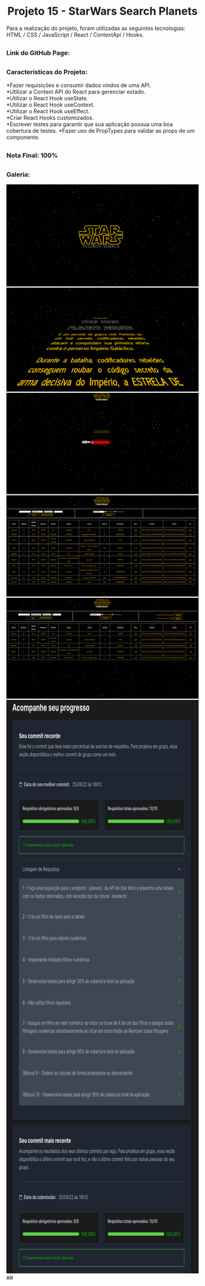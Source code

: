 <h1 align="center">Projeto 15 - StarWars Search Planets</h1>

<div>
  Para a realização do projeto, foram utilizadas as seguintes tecnologias: HTML / CSS / JavaScript / React / ContextApi / Hooks.
</div>

##

<div>
  <h3>Link do GitHub Page:</h3> 
</div>

##

<div>
  <h3>Características do Projeto:</h3>
  *Fazer requisições e consumir dados vindos de uma API.</br>
  *Utilizar a Context API do React para gerenciar estado.</br>
  *Utilizar o React Hook useState.</br>
  *Utilizar o React Hook useContext.</br>
  *Utilizar o React Hook useEffect.</br>
  *Criar React Hooks customizados.</br>
  *Escrever testes para garantir que sua aplicação possua uma boa cobertura de testes.
  *Fazer uso de PropTypes para validar as props de um componente.</br>
</div>

##

<div>
  <h3>Nota Final: 100%</h3>
</div>

##
<h3>Galeria:</h3>
<img src="https://raw.githubusercontent.com/VitorMarceloSantos/Trybe-Projeto-15-StarWarsSearchPlanets/main/Captura%20de%20tela%20de%202023-01-13%2022-04-33.png" title="Projeto - 15" alt="J"/><br/>
<img src="https://raw.githubusercontent.com/VitorMarceloSantos/Trybe-Projeto-15-StarWarsSearchPlanets/main/Captura%20de%20tela%20de%202023-01-13%2022-05-02.png" title="Projeto - 15" alt="J"/><br/>
<img src="https://raw.githubusercontent.com/VitorMarceloSantos/Trybe-Projeto-15-StarWarsSearchPlanets/main/Captura%20de%20tela%20de%202023-01-13%2022-06-00.png" title="Projeto - 15" alt="J"/><br/>
<img src="https://raw.githubusercontent.com/VitorMarceloSantos/Trybe-Projeto-15-StarWarsSearchPlanets/main/Captura%20de%20tela%20de%202023-01-13%2022-06-14.png" title="Projeto - 15" alt="J"/><br/>
<img src="https://raw.githubusercontent.com/VitorMarceloSantos/Trybe-Projeto-15-StarWarsSearchPlanets/main/Captura%20de%20tela%20de%202023-01-13%2022-07-10.png" title="Projeto - 15" alt="J"/><br/>
<img src="https://raw.githubusercontent.com/VitorMarceloSantos/Trybe-Projeto-15-StarWarsSearchPlanets/main/Captura%20de%20tela%20de%202023-01-13%2022-08-13.png" title="Projeto - 15" alt="J" width="1000" height="1500"/><br/>
##
